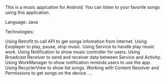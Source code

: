 This is a music appication for Android. You can listen to your favorite songs using this application.

Language: Java

Technologies:

Using Retrofit to call API to get songs infomation from Internet.
Using Exoplayer to play, pause, stop music.
Using Service to handle play music work.
Using Notification to show music controller for users.
Using Broadcast Receiver to send and receiver data between Service and Activity.
Using WorkManager to show notification reminds users to use the app.
Using RecyclerView to show list songs.
Working with Content Resolver and Permissions to get songs on the device.
...

